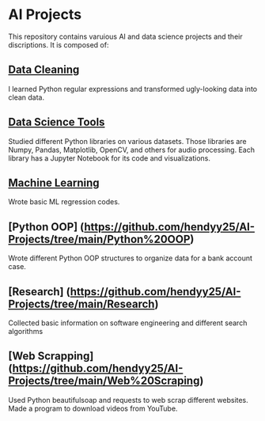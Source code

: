 
# AI Projects

This repository contains varuious AI and data science projects and their discriptions. It is composed of:

## [Data Cleaning](https://github.com/hendyy25/AI-Projects/tree/main/Data%20Cleaning)
I learned Python regular expressions and transformed ugly-looking data into clean data.
## 
## [Data Science Tools](https://github.com/hendyy25/AI-Projects/tree/main/Data_Science_Tools)
Studied different Python libraries on various datasets. Those libraries are Numpy, Pandas, Matplotlib, OpenCV, and others for audio processing. Each library has a Jupyter Notebook for its code and visualizations.
## 
## [Machine Learning](https://github.com/hendyy25/AI-Projects/tree/main/Machine%20Learning)
Wrote basic ML regression codes.
##
## [Python OOP] (https://github.com/hendyy25/AI-Projects/tree/main/Python%20OOP)
Wrote different Python OOP structures to organize data for a bank account case.
##
## [Research] (https://github.com/hendyy25/AI-Projects/tree/main/Research)
Collected basic information on software engineering and different search algorithms

##
## [Web Scrapping] (https://github.com/hendyy25/AI-Projects/tree/main/Web%20Scraping)
Used Python beautifulsoap and requests to web scrap different websites. Made a program to download videos from YouTube.

